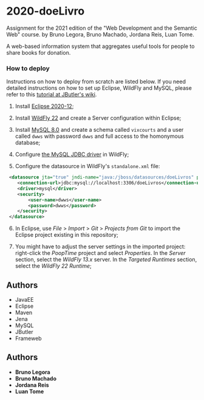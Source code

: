 # 2020-doeLivro

Assignment for the 2021 edition of the "Web Development and the Semantic Web" course. by Bruno Legora, Bruno Machado, Jordana Reis, Luan Tome.

A web-based information system that aggregates useful tools for people to share books for donation.

### How to deploy

Instructions on how to deploy from scratch are listed below. If you need detailed instructions on how to set up Eclipse, WildFly and MySQL, please refer to this [tutorial at JButler's wiki](https://github.com/dwws-ufes/jbutler/wiki/Tutorial%3A-a-Java-EE-Web-Profile-application-with-JButler%2C-part-1).

1. Install [Eclipse 2020-12](http://www.eclipse.org/);

2. Install [WildFly 22](http://wildfly.org) and create a Server configuration within Eclipse;

3. Install [MySQL 8.0](http://www.mysql.com/products/community/) and create a schema called `vixcourts` and a user called `dwws` with password `dwws` and full access to the homonymous database;

4. Configure [the MySQL JDBC driver](http://dev.mysql.com/downloads/connector/j/) in WildFly;

5. Configure the datasource in WildFly's `standalone.xml` file:

```XML
 <datasource jta="true" jndi-name="java:/jboss/datasources/doeLivros" pool-name="doeLivrosPool" enabled="true" use-java-context="true">
	<connection-url>jdbc:mysql://localhost:3306/doeLivros</connection-url>
	<driver>mysql</driver>
	<security>
	    <user-name>dwws</user-name>
	    <password>dwws</password>
	</security>
 </datasource>
```

6. In Eclipse, use _File_ > _Import_ > _Git_ > _Projects from Git_ to import the Eclipse project existing in this repository;

7. You might have to adjust the server settings in the imported project: right-click the _PoopTime_ project and select _Properties_. In the _Server_ section, select the _WildFly 13.x_ server. In the _Targeted Runtimes_ section, select the _WildFly 22 Runtime_;

## Authors

* JavaEE
* Eclipse
* Maven
* Jena
* MySQL
* JButler
* Frameweb

## Authors

* **Bruno Legora**
* **Bruno Machado**
* **Jordana Reis**
* **Luan Tome**
